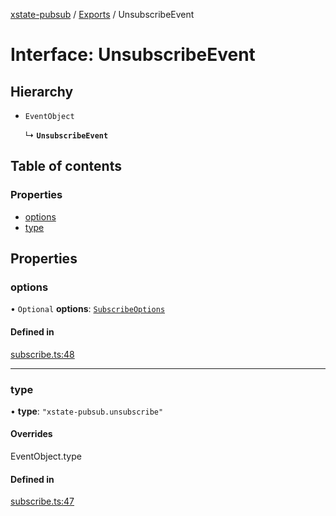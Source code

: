 [xstate-pubsub](../README.md) / [Exports](../modules.md) / UnsubscribeEvent

# Interface: UnsubscribeEvent

## Hierarchy

- `EventObject`

  ↳ **`UnsubscribeEvent`**

## Table of contents

### Properties

- [options](UnsubscribeEvent.md#options)
- [type](UnsubscribeEvent.md#type)

## Properties

### options

• `Optional` **options**: [`SubscribeOptions`](SubscribeOptions.md)

#### Defined in

[subscribe.ts:48](https://github.com/chanced/xstate-pubsub/blob/c5c0724/src/subscribe.ts#L48)

___

### type

• **type**: ``"xstate-pubsub.unsubscribe"``

#### Overrides

EventObject.type

#### Defined in

[subscribe.ts:47](https://github.com/chanced/xstate-pubsub/blob/c5c0724/src/subscribe.ts#L47)

